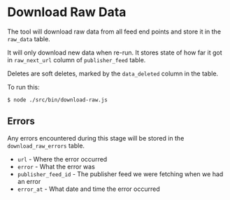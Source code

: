 # Download Raw Data

The tool will download raw data from all feed end points and store it in the `raw_data` table.

It will only download new data when re-run. It stores state of how far it got in `raw_next_url` column of `publisher_feed` table.

Deletes are soft deletes, marked by the `data_deleted` column in the table.

To run this:

`$ node ./src/bin/download-raw.js`


## Errors

Any errors encountered during this stage will be stored in the `download_raw_errors` table.

* `url` - Where the error occurred
* `error` - What the error was
* `publisher_feed_id` - The publisher feed we were fetching when we had an error
* `error_at` - What date and time the error occurred
